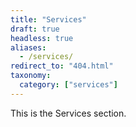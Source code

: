 ```yaml
---
title: "Services"
draft: true
headless: true
aliases:
  - /services/
redirect_to: "404.html"
taxonomy:
  category: ["services"]
---
```


This is the Services section.
